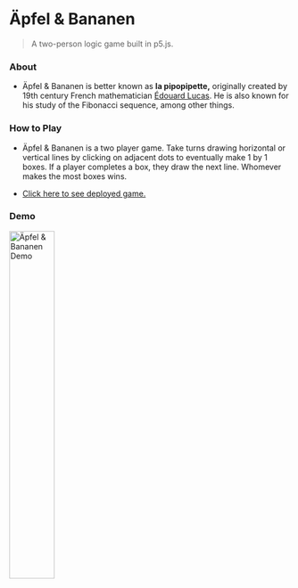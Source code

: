 

# Äpfel & Bananen

>A two-person logic game built in p5.js.

### About
- Äpfel & Bananen is better known as <strong>la pipopipette,</strong></i> originally created by 19th century French mathematician
        <a
          href="https://en.wikipedia.org/wiki/%C3%89douard_Lucas"
          >Édouard Lucas</a
        >. He is also known for his study of the Fibonacci sequence, among other
        things.

### How to Play
-  Äpfel & Bananen is a two player game. Take turns drawing horizontal or
        vertical lines by clicking on adjacent dots to eventually make 1 by 1
        boxes. If a player completes a box, they draw the next line. Whomever
        makes the most boxes wins.

- <a href="https://karlkristopher.github.io/apfel-bananen/">Click here to see deployed game.</a>

### Demo
<img src="https://res.cloudinary.com/karlkris/image/upload/v1589711135/github/ab_demo_xtvcjn.gif" alt="Äpfel & Bananen Demo" width="40%"  />
